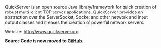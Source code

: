 QuickServer is an open source Java library/framework for quick creation of robust multi-client TCP server applications. QuickServer provides an abstraction over the ServerSocket, Socket and other network and input output classes and it eases the creation of powerful network servers.

Website: http://www.quickserver.org 

**Source Code is now moved to [GitHub](https://github.com/QuickServerLab/QuickServer-Main).**